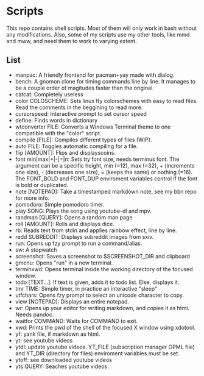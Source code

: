 # Scripts

This repo contains shell scripts. Most of them will only work in bash without
any modifications. Also, some of my scripts use my other tools, like mmd and
mww, and need them to work to varying extent.

## List

- manpac: A friendly frontend for pacman+yay made with dialog.
- bench: A gnomon clone for timing commands line by line.
  It manages to be a couple order of magitudes faster than the original.
- catcat: Completely useless
- color COLOSCHEME: Sets linux tty colorschemes with easy to read files.
  Read the comments in the beggining to read more.
- cursorspeed: Interactive prompt to set cursor speed
- define: Finds words in dictionary
- wtconverter FILE: Converts a Windows Terminal theme to one compatible with
  the "color" script.
- compile [FILE]: Compiles different types of files (WIP).
- auto FILE: Toggles automatic compiling for a file.
- flip [AMOUNT]: Flips and displayscoins.
- font min|max|+|-|=|n: Sets tty font size, needs terminus font. The argument
  can be a specific height, min (=12), max (=32), + (increments one size), -
  (decreases one size), = (keeps the same) or nothing (=16). The FONT\_BOLD
  and FONT\_DUP enviroment variables control if the font is bold or duplicated.
- note [NOTEPAD]: Take a timestamped markdown note, see my bbn repo for more
  info.
- pomodoro: Simple pomodoro timer.
- play SONG: Plays the song using youtube-dl and mpv.
- randman [QUERY]: Opens a random man page
- roll [AMOUNT]: Rolls and displays dice.
- rb: Reads text from stdin and applies rainbow effect, line by line.
- redd SUBREDDIT: Displays subreddit images from sxiv.
- run: Opens up fzy prompt to run a command/alias.
- sw: A stopwatch
- screenshot: Saves a screenshot to $SCREENSHOT_DIR and clipboard
- gmenu: Opens "run" in a new terminal.
- terminxwd: Opens terminal inside the working directory of the focused window.
- todo [TEXT...]: If text is given, adds it to todo list. Else, displays it.
- tmr TIME: Simple timer, in practice an interactive "sleep"
- utfchars: Opens fzy prompt to select an unicode character to copy.
- view [NOTEPAD]: Displays an entire notepad.
- wr: Opens up your editor for writing markdown, and copies it as html. Needs
  pandoc.
- waitfor COMMAND: Waits for COMMAND to exit.
- xwd: Prints the pwd of the shell of the focused X window using xdotool.
- yf: yank file, if markdown as html.
- yt: see youtube videos 
- ytdl: update youtube videos. YT\_FILE (subscription manager OPML file) and 
  YT\_DIR (directory for files) enviroment variables must be set.
- ytoff: see downloaded youtube videos
- yts QUERY: Seaches youtube videos.
